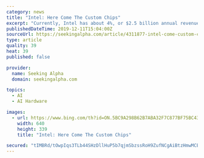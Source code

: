 ```yaml
---
category: news
title: "Intel: Here Come The Custom Chips"
excerpt: "Currently, Intel has about 4%, or $2.5 billion annual revenue exposure potentially to Apple’s SoC/SiP chips. Large cloud providers such as Amazon (AMZN), Google (GOOG), and Microsoft (MSFT) have been rapidly developing their proprietary processors and AI accelerator chips. For one, Amazon recently fired the first shot at Intel’s (INTC ..."
publishedDateTime: 2019-12-11T15:04:00Z
sourceUrl: https://seekingalpha.com/article/4311877-intel-come-custom-chips
type: article
quality: 39
heat: 39
published: false

provider:
  name: Seeking Alpha
  domain: seekingalpha.com

topics:
  - AI
  - AI Hardware

images:
  - url: https://www.bing.com/th?id=ON.5BC9A298B62B7ABA32F7C877BF75BC43
    width: 640
    height: 339
    title: "Intel: Here Come The Custom Chips"

secured: "tIMBRd/tOwpIqs3TLb44SHzDllHuP5b7qjmSbzssRoH9ZufNCgAiBtzHmwMCELWmCamNigL0XWboarjXwlSXqx5XYJYdvig9bu0WOGvpbF30pIOEkjkXNMDpwc8u9tPaL9vm8W+Q11lGV6DcBx4OXGw/ICe5KxP2/ixuR9gbXysnMu9blIOMguQC/5XLtaSS6AZwH/vkOA8ITt8JGHS7gvumSjQ4StmK9av7kN41IL68zXQ0pwLFrQ/dmAE/AobKeOsEJCXRS7+1vWfmi9qcSA==;BOw/TG0ienpzCd1mzKEQqg=="
---
```


